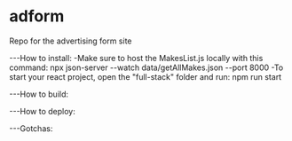 # adform
Repo for the advertising form site

---How to install:
  -Make sure to host the MakesList.js locally with this command: npx json-server --watch data/getAllMakes.json --port 8000
  -To start your react project, open the "full-stack" folder and run: npm run start


---How to build:


---How to deploy:


---Gotchas:
